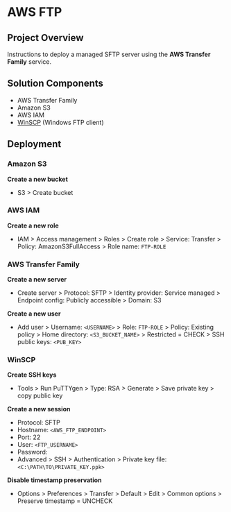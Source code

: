 # AWS FTP


## Project Overview
Instructions to deploy a managed SFTP server using the **AWS Transfer Family** service.


## Solution Components
- AWS Transfer Family
- Amazon S3
- AWS IAM
- [WinSCP](https://winscp.net/eng/index.php) (Windows FTP client)


## Deployment
### Amazon S3
**Create a new bucket**
- S3 > Create bucket


### AWS IAM
**Create a new role**
- IAM > Access management > Roles > Create role > Service: Transfer > Policy: AmazonS3FullAccess > Role name: `FTP-ROLE`


### AWS Transfer Family
**Create a new server**
- Create server > Protocol: SFTP > Identity provider: Service managed > Endpoint config: Publicly accessible > Domain: S3

**Create a new user**
- Add user > Username: `<USERNAME>` > Role: `FTP-ROLE` > Policy: Existing policy > Home directory: `<S3_BUCKET_NAME>` > Restricted = CHECK > SSH public keys: `<PUB_KEY>`


### WinSCP
**Create SSH keys**
- Tools > Run PuTTYgen > Type: RSA > Generate > Save private key > copy public key

**Create a new session**
- Protocol: SFTP
- Hostname: `<AWS_FTP_ENDPOINT>`
- Port: 22
- User: `<FTP_USERNAME>`
- Password:
- Advanced > SSH > Authentication > Private key file: `<C:\PATH\TO\PRIVATE_KEY.ppk>`

**Disable timestamp preservation**
- Options > Preferences > Transfer > Default > Edit > Common options > Preserve timestamp = UNCHECK
